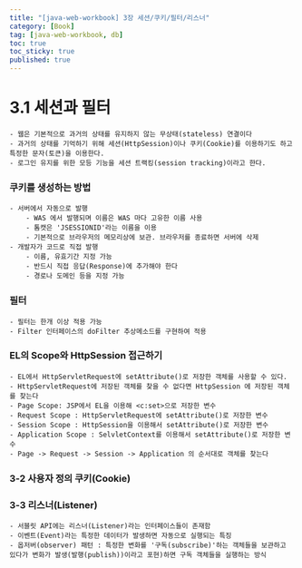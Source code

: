 ```yaml
---
title: "[java-web-workbook] 3장 세션/쿠키/필터/리스너"
category: [Book]
tag: [java-web-workbook, db]
toc: true
toc_sticky: true
published: true
---
```


# 3.1 세션과 필터
    - 웹은 기본적으로 과거의 상태를 유지하지 않는 무상태(stateless) 연결이다
    - 과거의 상태를 기억하기 위해 세션(HttpSession)이나 쿠키(Cookie)를 이용하기도 하고 특정한 문자(토큰)을 이용한다.
    - 로그인 유지를 위한 모등 기능을 세션 트랙킹(session tracking)이라고 한다.

### 쿠키를 생성하는 방법
    - 서버에서 자동으로 발행
        - WAS 에서 발행되며 이름은 WAS 마다 고유한 이름 사용
        - 톰캣은 'JSESSIONID'라는 이름을 이용
        - 기본적으로 브라우저의 메모리상에 보관. 브라우저를 종료하면 서버에 삭제
    - 개발자가 코드로 직접 발행
        - 이름, 유효기간 지정 가능
        - 반드시 직접 응답(Response)에 추가해야 한다
        - 경로나 도메인 등을 지정 가능

### 필터
    - 필터는 한개 이상 적용 가능
    - Filter 인터페이스의 doFilter 추상메소드를 구현하여 적용


### EL의 Scope와 HttpSession 접근하기
    - EL에서 HttpServletRequest에 setAttribute()로 저장한 객체를 사용할 수 있다.
    - HttpServletRequest에 저장된 객체를 찾을 수 없다면 HttpSession 에 저장된 객체를 찾는다
    - Page Scope: JSP에서 EL을 이용해 <c:set>으로 저장한 변수
    - Request Scope : HttpServletRequest에 setAttribute()로 저장한 변수
    - Session Scope : HttpSession을 이용해서 setAttribute()로 저장한 변수
    - Application Scope : SelvletContext를 이용해서 setAttribute()로 저장한 변수
    - Page -> Request -> Session -> Application 의 순서대로 객체를 찾는다

### 3-2 사용자 정의 쿠키(Cookie)

### 3-3 리스너(Listener)
    - 서블릿 API에는 리스너(Listener)라는 인터페이스들이 존재함
    - 이벤트(Event)라는 특정한 데이터가 발생하면 자동으로 실행되는 특징
    - 옵저버(observer) 패턴 : 특정한 변화를 '구독(subscribe)'하는 객체들을 보관하고 있다가 변화가 발생(발행(publish))이라고 포현)하면 구독 객체들을 실행하는 방식
    


